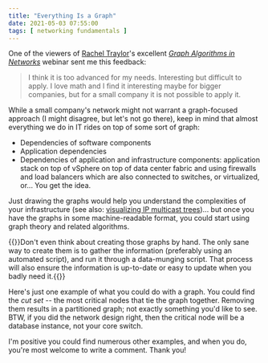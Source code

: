 ```yaml
---
title: "Everything Is a Graph"
date: 2021-05-03 07:55:00
tags: [ networking fundamentals ]
---
```

One of the viewers of [Rachel Traylor](https://www.ipspace.net/Author:Rachel_Traylor)'s excellent *‌[Graph Algorithms in Networks](https://www.ipspace.net/Graph_Algorithms_in_Networks)* webinar sent me this feedback:

> I think it is too advanced for my needs. Interesting but difficult to apply. I love math and I find it interesting maybe for bigger companies, but for a small company it is not possible to apply it.

While a small company's network might not warrant a graph-focused approach (I might disagree, but let's not go there), keep in mind that almost everything we do in IT rides on top of some sort of graph:
<!--more-->
* Dependencies of software components
* Application dependencies
* Dependencies of application and infrastructure components: application stack on top of vSphere on top of data center fabric and using firewalls and load balancers which are also connected to switches, or virtualized, or... You get the idea.

Just drawing the graphs would help you understand the complexities of your infrastructure (see also: [visualizing IP multicast trees](https://blog.ipspace.net/2017/12/create-ip-multicast-tree-graphs-from.html))... but once you have the graphs in some machine-readable format, you could start using graph theory and related algorithms.

{{<note>}}Don't even think about creating those graphs by hand. The only sane way to create them is to gather the information (preferably using an automated script), and run it through a data-munging script. That process will also ensure the information is up-to-date or easy to update when you badly need it.{{</note>}}

Here's just one example of what you could do with a graph. You could find the *cut set* -- the most critical nodes that tie the graph together. Removing them results in a partitioned graph; not exactly something you'd like to see. BTW, if you did the network design right, then the critical node will be a database instance, not your core switch.

I'm positive you could find numerous other examples, and when you do, you're most welcome to write a comment. Thank you!
